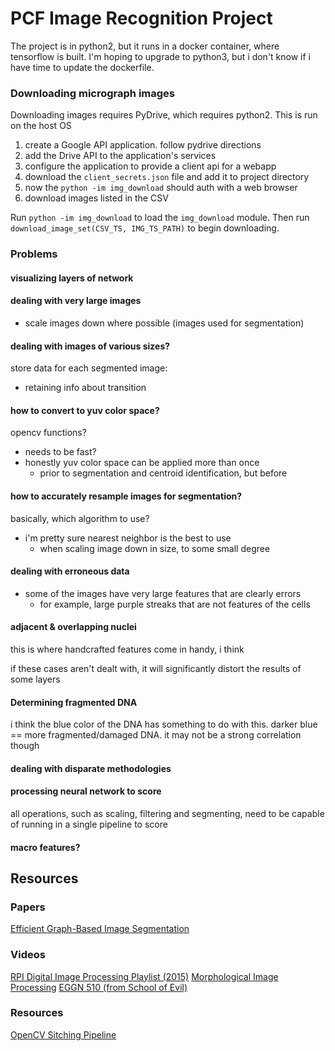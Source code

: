 PCF Image Recognition Project
=============================

The project is in python2, but it runs in a docker container, where
tensorflow is built.  I'm hoping to upgrade to python3, but i don't
know if i have time to update the dockerfile.

### Downloading micrograph images

Downloading images requires PyDrive, which requires python2.  This
is run on the host OS

1. create a Google API application.  follow pydrive directions
1. add the Drive API to the application's services
1. configure the application to provide a client api for a webapp
1. download the `client_secrets.json` file and add it to project directory
1. now the `python -im img_download` should auth with a web browser
1. download images listed in the CSV

Run `python -im img_download` to load the `img_download` module.
Then run `download_image_set(CSV_TS, IMG_TS_PATH)` to begin downloading.

### Problems

#### visualizing layers of network

#### dealing with very large images

- scale images down where possible (images used for segmentation)

#### dealing with images of various sizes?

store data for each segmented image:
- retaining info about transition

#### how to convert to yuv color space?

opencv functions?
- needs to be fast?
- honestly yuv color space can be applied more than once
  - prior to segmentation and centroid identification, but before

#### how to accurately resample images for segmentation?

basically, which algorithm to use?
- i'm pretty sure nearest neighbor is the best to use
  - when scaling image down in size, to some small degree

#### dealing with erroneous data

- some of the images have very large features that are clearly errors
  - for example, large purple streaks that are not features of the cells

#### adjacent & overlapping nuclei

this is where handcrafted features come in handy, i think

if these cases aren't dealt with, it will significantly distort the
results of some layers

#### Determining fragmented DNA

i think the blue color of the DNA has something to do with this.
darker blue == more fragmented/damaged DNA.  it may not be a
strong correlation though

#### dealing with disparate methodologies


#### processing neural network to score

all operations, such as scaling, filtering and segmenting,
need to be capable of running in a single pipeline to score

#### macro features?


## Resources

### Papers

[Efficient Graph-Based Image Segmentation](https://www.cs.cornell.edu/~dph/papers/seg-ijcv.pdf)

### Videos

[RPI Digital Image Processing Playlist (2015)](https://www.youtube.com/watch?v=UhDlL-tLT2U&list=PLuh62Q4Sv7BUf60vkjePfcOQc8sHxmnDX)
[Morphological Image Processing](https://www.youtube.com/watch?v=IcBzsP-fvPo)
[EGGN 510 (from School of Evil)](https://www.youtube.com/watch?v=rbY-JRQEDUU&list=PLyED3W677ALNv8Htn0f9Xh-AHe1aZPftv)

### Resources

[OpenCV Sitching Pipeline](http://docs.opencv.org/2.4/modules/stitching/doc/introduction.html)
